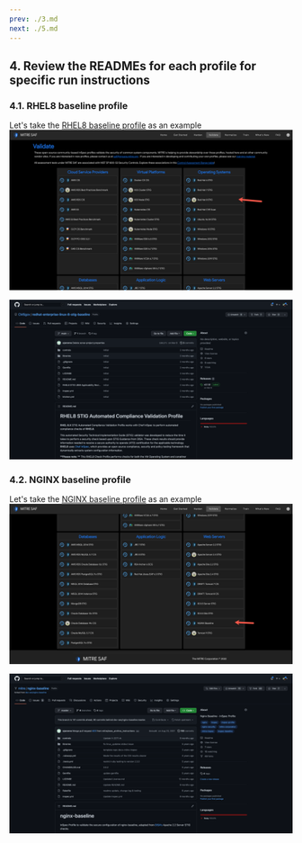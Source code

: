 ```yaml
---
prev: ./3.md
next: ./5.md
---
```


## 4. Review the READMEs for each profile for specific run instructions

### 4.1. RHEL8 baseline profile

Let's take the [RHEL8 baseline profile](https://github.com/CMSgov/redhat-enterprise-linux-8-stig-baseline) as an example  
![Alt text](../assets/img/SAF_Rhel8.png)

![Alt text](../assets/img/Github_Rhel8.png)

### 4.2. NGINX baseline profile

Let's take the [NGINX baseline profile](https://github.com/mitre/nginx-baseline) as an example  
![Alt text](../assets/img/SAF_nginx.png)

![Alt text](../assets/img/Github_nginx.png)
